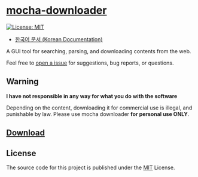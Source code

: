 # [mocha-downloader](https://github.com/Mocha-Downloader/mocha-downloader)

[![License: MIT](https://img.shields.io/badge/license-mit-blue.svg?style=for-the-badge)](./LICENSE)

- [한국어 문서 (Korean Documentation)](./README_KR.md)

A GUI tool for searching, parsing, and downloading contents from the web.

Feel free to [open a issue](https://github.com/Mocha-Downloader/mocha-downloader/issues) for suggestions, bug reports, or questions.

## Warning

**I have not responsible in any way for what you do with the software**

Depending on the content, downloading it for commercial use is illegal, and punishable by law. Please use mocha downloader **for personal use ONLY**.

## [Download](https://github.com/Mocha-Downloader/mocha-downloader/releases/latest)

## License

The source code for this project is published under the [MIT](./LICENSE) License.
